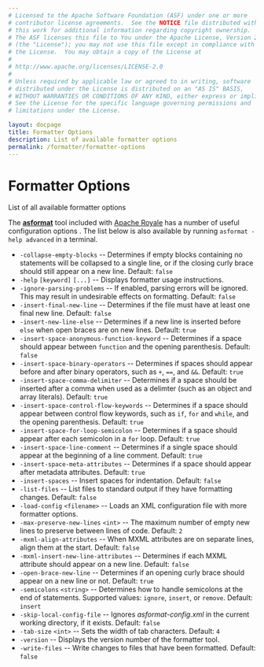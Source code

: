 ```yaml
---
# Licensed to the Apache Software Foundation (ASF) under one or more
# contributor license agreements.  See the NOTICE file distributed with
# this work for additional information regarding copyright ownership.
# The ASF licenses this file to You under the Apache License, Version 2.0
# (the "License"); you may not use this file except in compliance with
# the License.  You may obtain a copy of the License at
# 
# http://www.apache.org/licenses/LICENSE-2.0
# 
# Unless required by applicable law or agreed to in writing, software
# distributed under the License is distributed on an "AS IS" BASIS,
# WITHOUT WARRANTIES OR CONDITIONS OF ANY KIND, either express or implied.
# See the License for the specific language governing permissions and
# limitations under the License.

layout: docpage
title: Formatter Options
description: List of available formatter options
permalink: /formatter/formatter-options
---
```


# Formatter Options

List of all available formatter options

The [**asformat**](formatter) tool included with [Apache Royale](https://royale.apache.org/) has a number of useful configuration options
. The list below is also available by running `asformat -help advanced` in a terminal.

- `-collapse-empty-blocks` -- Determines if empty blocks containing no statements will be collapsed to a single line, or if the closing curly brace should still appear on a new line. Default: `false`
- `-help` `[keyword]` `[...]` -- Displays formatter usage instructions.
- `-ignore-parsing-problems` -- If enabled, parsing errors will be ignored. This may result in undesirable effects on formatting. Default: `false`
- `-insert-final-new-line` -- Determines if the file must have at least one final new line. Default: `false`
- `-insert-new-line-else` -- Determines if a new line is inserted before `else` when open braces are on new lines. Default: `true`
- `-insert-space-anonymous-function-keyword` -- Determines if a space should appear between `function` and the opening parenthesis. Default: `false`
- `-insert-space-binary-operators` -- Determines if spaces should appear before and after binary operators, such as `+`, `==`, and `&&`. Default: `true`
- `-insert-space-comma-delimiter` -- Determines if a space should be inserted after a comma when used as a delimter (such as an object and array literals). Default: `true`
- `-insert-space-control-flow-keywords` -- Determines if a space should appear between control flow keywords, such as `if`, `for` and `while`, and the opening parenthesis. Default: `true`
- `-insert-space-for-loop-semicolon` -- Determines if a space should appear after each semicolon in a `for` loop. Default: `true`
- `-insert-space-line-comment` -- Determines if a single space should appear at the beginning of a line comment. Default: `true`
- `-insert-space-meta-attributes` -- Determines if a space should appear after metadata attributes. Default: `true`
- `-insert-spaces` -- Insert spaces for indentation. Default: `false`
- `-list-files` -- List files to standard output if they have formatting changes. Default: `false`
- `-load-config` `<filename>` -- Loads an XML configuration file with more formatter options.
- `-max-preserve-new-lines` `<int>` -- The maximum number of empty new lines to preserve between lines of code. Default: `2`
- `-mxml-align-attributes` -- When MXML attributes are on separate lines, align them at the start. Default: `false`
- `-mxml-insert-new-line-attributes` -- Determines if each MXML attribute should appear on a new line. Default: `false`
- `-open-brace-new-line` -- Determines if an opening curly brace should appear on a new line or not. Default: `true`
- `-semicolons` `<string>` -- Determines how to handle semicolons at the end of statements. Supported values: `ignore`, `insert`, or `remove`. Default: `insert`
- `-skip-local-config-file` -- Ignores _asformat-config.xml_ in the current working directory, if it exists. Default: `false`
- `-tab-size` `<int>` -- Sets the width of tab characters. Default: `4`
- `-version` -- Displays the version number of the formatter tool.
- `-write-files` -- Write changes to files that have been formatted. Default: `false`
